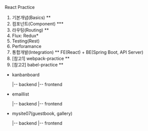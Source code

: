 React Practice
1. 기본개념(Basics) **
2. 컴포넌트(Component) ***
3. 라우팅(Routing) **
4. Flux: Redux*
5. Testing(Rest)
6. Perforamance
7. 통합개발(Integration) **
   FE(React) + BE(Spring Boot, API Server)
8. [참고1] webpack-practice **
9. [참고2] babel-practice **

-  kanbanboard

   |-- backend
   |-- frontend

-  emaillist

   |-- backend
   |-- frontend

- mysite07(guestbook, gallery)

   |-- backend
   |-- frontend